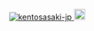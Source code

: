 <p align="left">
  <a href="https://github.com/kentosasaki-jp/kentosasaki-jp/">
    <img src="https://komarev.com/ghpvc/?username=kentosasaki-jp" alt="kentosasaki-jp" />
  </a>
  <a href="http://twitter.com/kento_sasaki1">
    <img height="20" src="https://img.shields.io/twitter/follow/yutkat?label=Twitter&logo=twitter&style=flat" />
  </a>
 </p>
